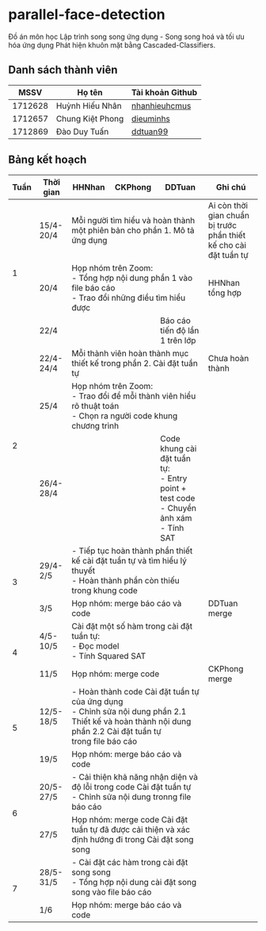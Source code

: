 # parallel-face-detection

Đồ án môn học Lập trình song song ứng dụng - Song song hoá và tối ưu hóa ứng dụng Phát hiện khuôn mặt bằng Cascaded-Classifiers.

## Danh sách thành viên

| MSSV | Họ tên | Tài khoản Github |
| --- | --- | --- |
| 1712628 | Huỳnh Hiếu Nhân | [nhanhieuhcmus](https://github.com/nhanhieuhcmus) |
| 1712657 | Chung Kiệt Phong | [dieuminhs](https://github.com/dieuminhs) |
| 1712869 | Đào Duy Tuấn | [ddtuan99](https://github.com/ddtuan99) |

## Bảng kết hoạch

<table>
<thead>
  <tr>
    <th>Tuần</th>
    <th>Thời gian</th>
    <th>HHNhan</th>
    <th>CKPhong</th>
    <th>DDTuan</th>
    <th>Ghi chú</th>
  </tr>
</thead>
<tbody>
  <tr>
    <td rowspan="3">1</td>
    <td>15/4-20/4</td>
    <td colspan="3">Mỗi người tìm hiểu và hoàn thành một phiên bản cho phần 1. Mô tả ứng dụng</td>
    <td>Ai còn thời gian chuẩn bị trước phần thiết kế cho cài đặt tuần tự</td>
  </tr>
  <tr>
    <td>20/4</td>
    <td colspan="3">Họp nhóm trên Zoom:<br>- Tổng hợp nội dung phần 1 vào file báo cáo<br>- Trao đổi những điều tìm hiểu được</td>
    <td>HHNhan tổng hợp</td>
  </tr>
  <tr>
    <td>22/4</td>
    <td></td>
    <td></td>
    <td>Báo cáo tiến độ lần 1 trên lớp</td>
    <td></td>
  </tr>
  <tr>
    <td rowspan="3">2</td>
    <td>22/4-24/4</td>
    <td colspan="3">Mỗi thành viên hoàn thành mục thiết kế trong phần 2. Cài đặt tuần tự</td>
    <td>Chưa hoàn thành</td>
  </tr>
  <tr>
    <td>25/4</td>
    <td colspan="3">Họp nhóm trên Zoom:<br>- Trao đổi để mỗi thành viên hiểu rõ thuật toán<br>- Chọn ra người code khung chương trình</td>
    <td></td>
  </tr>
  <tr>
    <td>26/4-28/4</td>
    <td></td>
    <td></td>
    <td>Code khung cài đặt tuần tự:<br>- Entry point + test code<br>- Chuyển ảnh xám<br>- Tính SAT</td>
    <td></td>
  </tr>
  <tr>
    <td rowspan="2">3</td>
    <td>29/4-2/5</td>
    <td colspan="3">- Tiếp tục hoàn thành phần thiết kế cài đặt tuần tự và tìm hiểu lý thuyết<br>- Hoàn thành phần còn thiếu trong khung code</td>
    <td></td>
  </tr>
  <tr>
    <td>3/5</td>
    <td colspan="3">Họp nhóm: merge báo cáo và code</td>
    <td>DDTuan merge</td>
  </tr>
  <tr>
    <td rowspan="2">4</td>
    <td>4/5-10/5</td>
    <td colspan="3">Cài đặt một số hàm trong cài đặt tuần tự:<br>- Đọc model<br>- Tính Squared SAT</td>
    <td></td>
  </tr>
  <tr>
    <td>11/5</td>
    <td colspan="3">Họp nhóm: merge code</td>
    <td>CKPhong merge</td>
  </tr>
  <tr>
    <td rowspan="2">5</td>
    <td>12/5-18/5</td>
    <td colspan="3">- Hoàn thành code Cài đặt tuần tự của ứng dụng<br>- Chỉnh sửa nội dung phần 2.1 Thiết kế và hoàn thành nội dung phần 2.2 Cài đặt tuần tự <br>trong file báo cáo</td>
    <td></td>
  </tr>
  <tr>
    <td>19/5</td>
    <td colspan="3">Họp nhóm: merge báo cáo và code</td>
    <td></td>
  </tr>
  <tr>
    <td rowspan="2">6</td>
    <td>20/5-27/5</td>
    <td colspan="3">- Cải thiện khả năng nhận diện và độ lỗi trong code Cài đặt tuần tự<br>- Chỉnh sửa nội dung tronng file báo cáo</td>
    <td></td>
  </tr>
  <tr>
    <td>27/5</td>
    <td colspan="3">Họp nhóm: merge code Cài đặt tuần tự đã được cải thiện và xác định hướng đi trong Cài đặt song song</td>
    <td></td>
  </tr>
  <tr>
    <td rowspan="2">7</td>
    <td>28/5-31/5</td>
    <td colspan="3">- Cài đặt các hàm trong cài đặt song song<br>- Tổng hợp nội dung cài đặt song song vào file báo cáo</td>
    <td></td>
  </tr>
  <tr>
    <td>1/6</td>
    <td colspan="3">Họp nhóm: merge báo cáo và code</td>
    <td></td>
  </tr>
</tbody>
</table>

